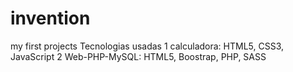 # invention
 my first projects
Tecnologias usadas
1 calculadora: HTML5, CSS3, JavaScript
2 Web-PHP-MySQL: HTML5, Boostrap, PHP, SASS
